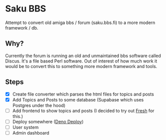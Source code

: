 # Saku BBS

Attempt to convert old amiga bbs / forum (saku.bbs.fi) to a more modern framework / db.

## Why?

Currently the forum is running an old and unmaintained bbs software called Discus. It's a file based Perl software. Out of interest of how much work it would be to convert this to something more modern framework and tools.

## Steps

- [x] Create file converter which parses the html files for topics and posts
- [x] Add Topics and Posts to some database (Supabase which uses Postgres under the hood)
- [ ] Add frontend to show topics and posts (I decided to try out [Fresh](https://fresh.deno.dev) for this.)
- [ ] Deploy somewhere ([Deno Deploy](https://deno.com/deploy))
- [ ] User system
- [ ] Admin dashboard